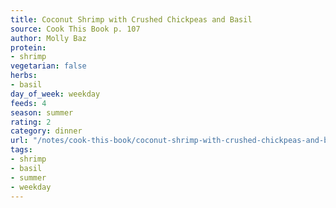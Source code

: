 ```yaml
---
title: Coconut Shrimp with Crushed Chickpeas and Basil
source: Cook This Book p. 107
author: Molly Baz
protein:
- shrimp
vegetarian: false
herbs:
- basil
day_of_week: weekday
feeds: 4
season: summer
rating: 2
category: dinner
url: "/notes/cook-this-book/coconut-shrimp-with-crushed-chickpeas-and-basil.html"
tags:
- shrimp
- basil
- summer
- weekday
---
```



